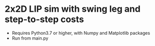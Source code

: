 
# 2x2D LIP sim with swing leg and step-to-step costs
* Requires Python3.7 or higher, with Numpy and Matplotlib packages
* Run from main.py

